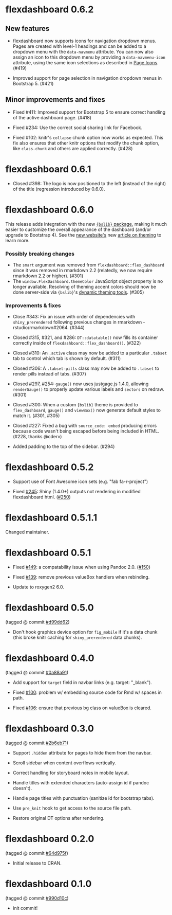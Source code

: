 # flexdashboard 0.6.2

## New features

* flexdashboard now supports icons for navigation dropdown menus. Pages are created with level-1 headings and can be added to a dropdown menu with the `data-navmenu` attribute. You can now also assign an icon to this dropdown menu by providing a `data-navmenu-icon` attribute, using the same icon selections as described in [Page Icons](https://pkgs.rstudio.com/flexdashboard/articles/using.html#page-icons). (#419)

* Improved support for page selection in navigation dropdown menus in Bootstrap 5. (#421)

## Minor improvements and fixes

* Fixed #411: Improved support for Bootstrap 5 to ensure correct handling of the active dashboard page. (#418)

* Fixed #234: Use the correct social sharing link for Facebook.

* Fixed #102: knitr's `collapse` chunk option now works as expected. This fix also ensures that other knitr options that modify the chunk option, like `class.chunk` and others are applied correctly. (#428)

# flexdashboard 0.6.1

* Closed #398: The logo is now positioned to the left (instead of the right) of the title (regression introduced by 0.6.0).

# flexdashboard 0.6.0

This release adds integration with the new [`{bslib}` package](https://rstudio.github.io/bslib/index.html), making it much easier to customize the overall appearance of the dashboard (and/or upgrade to Bootstrap 4). See the [new website's](https://pkgs.rstudio.com/flexdashboard/) new [article on theming](https://pkgs.rstudio.com/flexdashboard//articles/theme.html) to learn more.

### Possibly breaking changes

* The `smart` argument was removed from `flexdashboard::flex_dashboard` since it was removed in rmarkdown 2.2 (relatedly, we now require rmarkdown 2.2 or higher). (#301)
* The `window.FlexDashboard.themeColor` JavaScript object property is no longer available. Resolving of theming accent colors should now be done server-side via `{bslib}`'s [dynamic theming tools](https://rstudio.github.io/bslib/articles/custom-components.html). (#305)

### Improvements & fixes

* Close #343: Fix an issue with order of dependencies with `shiny_prerendered` following previous changes in rmarkdown - rstudio/rmarkdown#2064. (#344)

* Closed #315, #321, and #286: `DT::datatable()` now fills its container correctly inside of `flexdashboard::flex_dashboard()`. (#322)

* Closed #310: An `.active` class may now be added to a particular `.tabset` tab to control which tab is shown by default. (#311)

* Closed #306: A `.tabset-pills` class may now be added to `.tabset` to render pills instead of tabs. (#307)

* Closed #297, #254: `gauge()` now uses justgage.js 1.4.0, allowing  `renderGauge()` to properly update various labels and `sectors` on redraw. (#301)

* Closed #300: When a custom `{bslib}` theme is provided to `flex_dashboard`, `gauge()` and `viewBox()` now generate default styles to match it. (#301, #305)

* Closed #227: Fixed a bug with `source_code: embed` producing errors because code wasn't being escaped before being included in HTML. (#228, thanks @cderv)

* Added padding to the top of the sidebar. (#294)

# flexdashboard 0.5.2

* Support use of Font Awesome icon sets (e.g. "fab fa-r-project")

* Fixed [#245](https://github.com/rstudio/flexdashboard/issues/245): Shiny (1.4.0+) outputs not rendering in modified flexdashboard html. ([#250](https://github.com/rstudio/flexdashboard/pull/250))

# flexdashboard 0.5.1.1

Changed maintainer.

# flexdashboard 0.5.1

* Fixed [#149](https://github.com/rstudio/flexdashboard/issues/149): a compatability issue when using Pandoc 2.0. ([#150](https://github.com/rstudio/flexdashboard/pull/150))

* Fixed [#139](https://github.com/rstudio/flexdashboard/issues/139): remove previous valueBox handlers when rebinding.

* Update to roxygen2 6.0.

# flexdashboard 0.5.0

(tagged @ commit [#d99dd62](https://github.com/rstudio/flexdashboard/commit/d99dd62d49375d414336386e11da8d1807c01fae))

* Don't hook graphics device option for `fig_mobile` if it's a data chunk (this broke knitr caching for `shiny_prerendered` data chunks).


# flexdashboard 0.4.0

(tagged @ commit [#0a88a91](https://github.com/rstudio/flexdashboard/commit/0a88a91654a1a18b30b23b60097f6fb16ad2c317))

* Add support for `target` field in navbar links (e.g. target: "_blank").

* Fixed [#100](https://github.com/rstudio/flexdashboard/issues/100): problem w/ embedding source code for Rmd w/ spaces in path.

* Fixed [#106](https://github.com/rstudio/flexdashboard/issues/106): ensure that previous bg class on valueBox is cleared.


# flexdashboard 0.3.0

(tagged @ commit [#2b6eb71](https://github.com/rstudio/flexdashboard/commit/2b6eb71b1f75078ea36b33d5aa3c9f8d4ace639b))

* Support `.hidden` attribute for pages to hide them from the navbar.

* Scroll sidebar when content overflows vertically.

* Correct handling for storyboard notes in mobile layout.

* Handle titles with extended characters (auto-assign id if pandoc doesn't).

* Handle page titles with punctuation (sanitize id for bootstrap tabs).

* Use `pre_knit` hook to get access to the source file path.

* Restore original DT options after rendering.


# flexdashboard 0.2.0

(tagged @ commit [#64d975f](https://github.com/rstudio/flexdashboard/commit/64d975f962dd3eca8ab2067f55a35ec05d72d4ac))

* Initial release to CRAN.


# flexdashboard 0.1.0

(tagged @ commit [#990d10c](https://github.com/rstudio/flexdashboard/commit/990d10c2b3c4a8fa2029a7723f7e1a4ce86d3717))

* init commit!
